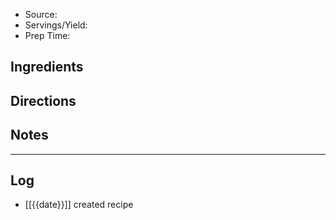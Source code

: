 - Source:  
- Servings/Yield:  
- Prep Time:  

## Ingredients



## Directions




## Notes


---
## Log
- [[{{date}}]] created recipe